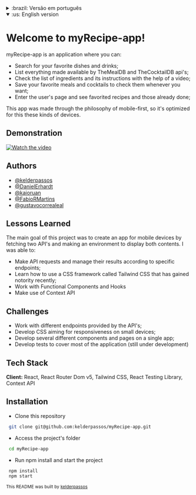 <details>
  <summary>:brazil: Versão em português</summary>
  
# Bem vindos ao myRecipe-app!

 myRecipe-app é uma aplicação onde você pode: 
 - Procurar por seu prato ou coquetel favorito;
 - Listar tudo disponibilizado pelas api's TheMealDB e TheCocktailDB;
 - Checar a lista de ingredientes e suas instruções com o auxílio de vídeos;
 - Salvar seus pratos e coqueteis favoritos para checá-los sempre que quiser;
 - Acessar sua área de usuário e ver o histórico de receitas preparadas e favoritadas;
 
 Esta aplicação foi feita pensando dispositos móveis especialmente, então ela é otimitizada para estes tipos de aparelhos.


## Demonstração

 [![Watch the video]](https://user-images.githubusercontent.com/98183452/190434893-32b14eed-d5ef-4fb9-9743-e13fafd71ba1.mp4)


## Autores

- [@kelderpassos](https://www.github.com/kelderpassos)
- [@DanielErhardt](https://github.com/DanielErhardt)
- [@kaioruan](https://github.com/kaioruan)
- [@FabioRMartins](https://github.com/FabioRMartins)
- [@gustavocorrealeal](https://github.com/gustavocorrealeal)

## Lições aprendidas

O principal objetivo objetivo deste projeto foi criar uma aplicação voltada para dispositivos móveis
consultando duas api's e fazendo um ambiente para dispor ambos conteúdos. Fui capaz de:
- Fazer requisições às api's e gerenciar os resultados de acordo com endpoints específicos;
- Aprender a usar um framework de CSS chamado Tailwind CSS que tem ganhado notoriedade recentemente;
- Trabalhar com Componentes Funcionais e Hooks;
- Fazer uso de Context API;

## Desafios
- Trabalhar com os diferentes endpoints fornecidos pelas api's;
- Desenvolver CSS voltado para responsividade em dispositivos pequenos;
- Desenvolver diversos componentes e páginas diferentes em uma única aplicação;
- Desenvolver testes para cobrir a maior parte da aplicação (ainda em desenvolvimento);

## Tecnologias:
React, React Router Dom v5, Tailwind CSS, React Testing Library, Context API

## Instalação

- Clone este repositório

```bash
 git clone git@github.com:kelderpassos/myRecipe-app.git  
```
- Acesse a pasta do projeto

```bash
 cd myRecipe-app 
```
- Rode npm install e inicie a aplicação

```bash
 npm install
 npm start
```
    
<sub>Este README foi construído por [kelderpassos](https://www.github.com/kelderpassos)</sub>
</details>

<details open>
  <summary>:us: English version</summary>
  
# Welcome to myRecipe-app!

 myRecipe-app is an application where you can: 
 - Search for your favorite dishes and drinks;
 - List everything made available by TheMealDB and TheCocktailDB api's;
 - Check the list of ingredients and its instructions with the help of a video;
 - Save your favorite meals and cocktails to check them whenever you want;
 - Enter the user's page and see favorited recipes and those already done;
 
 This app was made through the philosophy of mobile-first, so it's optimized for this these kinds of devices.

## Demonstration

 [![Watch the video](https://user-images.githubusercontent.com/98183452/190268802-5b92dbb4-4db6-4479-8b39-06aa9bb09fb0.png)](https://user-images.githubusercontent.com/98183452/190267838-d92c0f37-3bec-42dd-9999-3fa2adf0f960.mp4)


## Authors

- [@kelderpassos](https://www.github.com/kelderpassos)
- [@DanielErhardt](https://github.com/DanielErhardt)
- [@kaioruan](https://github.com/kaioruan)
- [@FabioRMartins](https://github.com/FabioRMartins)
- [@gustavocorrealeal](https://github.com/gustavocorrealeal)

## Lessons Learned

The main goal of this project was to create an app for mobile devices by fetching two API's 
and making an environment to display both contents. I was able to:
- Make API requests and manage their results according to specific endpoints;
- Learn how to use a CSS framework called Tailwind CSS that has gained notority recently;
- Work with Functional Components and Hooks
- Make use of Context API

## Challenges
- Work with different endpoints provided by the API's;
- Develop CSS aiming for responsiveness on small devices;
- Develop several different components and pages on a single app;
- Develop tests to cover most of the application (still under development)

## Tech Stack

**Client:** React, React Router Dom v5, Tailwind CSS, React Testing Library, Context API

## Installation

- Clone this repository

```bash
 git clone git@github.com:kelderpassos/myRecipe-app.git  
```
- Access the project's folder

```bash
 cd myRecipe-app 
```
- Run npm install and start the project

```bash
 npm install
 npm start
```

<sub>This README was built by [kelderpassos](https://www.github.com/kelderpassos)</sub>
</details>
    
